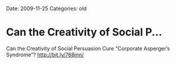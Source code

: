 Date: 2009-11-25
Categories: old

# Can the Creativity of Social P...

Can the Creativity of Social Persuasion Cure “Corporate Asperger’s Syndrome”? <a href="http://bit.ly/768jnn/" rel="nofollow">http://bit.ly/768jnn/</a>
